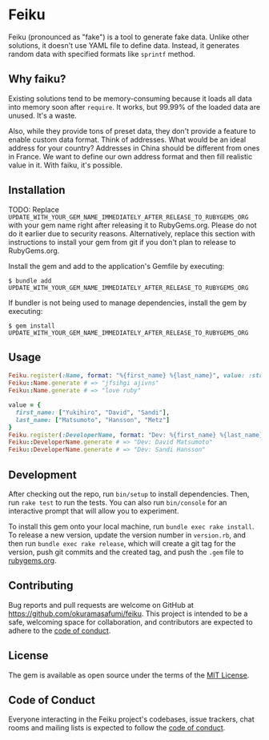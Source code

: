 # Feiku

Feiku (pronounced as "fake") is a tool to generate fake data. Unlike other solutions, it doesn't use YAML file to define data. Instead, it generates random data with specified formats like `sprintf` method.

## Why faiku?

Existing solutions tend to be memory-consuming because it loads all data into memory soon after `require`. It works, but 99.99% of the loaded data are unused. It's a waste.

Also, while they provide tons of preset data, they don't provide a feature to enable custom data format. Think of addresses. What would be an ideal address for your country? Addresses in China should be different from ones in France. We want to define our own address format and then fill realistic value in it. With faiku, it's possible.

## Installation

TODO: Replace `UPDATE_WITH_YOUR_GEM_NAME_IMMEDIATELY_AFTER_RELEASE_TO_RUBYGEMS_ORG` with your gem name right after releasing it to RubyGems.org. Please do not do it earlier due to security reasons. Alternatively, replace this section with instructions to install your gem from git if you don't plan to release to RubyGems.org.

Install the gem and add to the application's Gemfile by executing:

    $ bundle add UPDATE_WITH_YOUR_GEM_NAME_IMMEDIATELY_AFTER_RELEASE_TO_RUBYGEMS_ORG

If bundler is not being used to manage dependencies, install the gem by executing:

    $ gem install UPDATE_WITH_YOUR_GEM_NAME_IMMEDIATELY_AFTER_RELEASE_TO_RUBYGEMS_ORG

## Usage

```ruby
Feiku.register(:Name, format: "%{first_name} %{last_name}", value: :string, length: 3..10)
Feiku::Name.generate # => "jfsihgi ajivns"
Feiku::Name.generate # => "love ruby"

value = {
  first_name: ["Yukihiro", "David", "Sandi"],
  last_name: ["Matsumoto", "Hansson", "Metz"]
}
Feiku.register(:DeveloperName, format: "Dev: %{first_name} %{last_name}", value: value)
Feiku::DeveloperName.generate # => "Dev: David Matsumoto"
Feiku::DeveloperName.generate # => "Dev: Sandi Hansson"
```

## Development

After checking out the repo, run `bin/setup` to install dependencies. Then, run `rake test` to run the tests. You can also run `bin/console` for an interactive prompt that will allow you to experiment.

To install this gem onto your local machine, run `bundle exec rake install`. To release a new version, update the version number in `version.rb`, and then run `bundle exec rake release`, which will create a git tag for the version, push git commits and the created tag, and push the `.gem` file to [rubygems.org](https://rubygems.org).

## Contributing

Bug reports and pull requests are welcome on GitHub at https://github.com/okuramasafumi/feiku. This project is intended to be a safe, welcoming space for collaboration, and contributors are expected to adhere to the [code of conduct](https://github.com/okuramasafumi/feiku/blob/master/CODE_OF_CONDUCT.md).

## License

The gem is available as open source under the terms of the [MIT License](https://opensource.org/licenses/MIT).

## Code of Conduct

Everyone interacting in the Feiku project's codebases, issue trackers, chat rooms and mailing lists is expected to follow the [code of conduct](https://github.com/okuramasafumi/feiku/blob/master/CODE_OF_CONDUCT.md).
